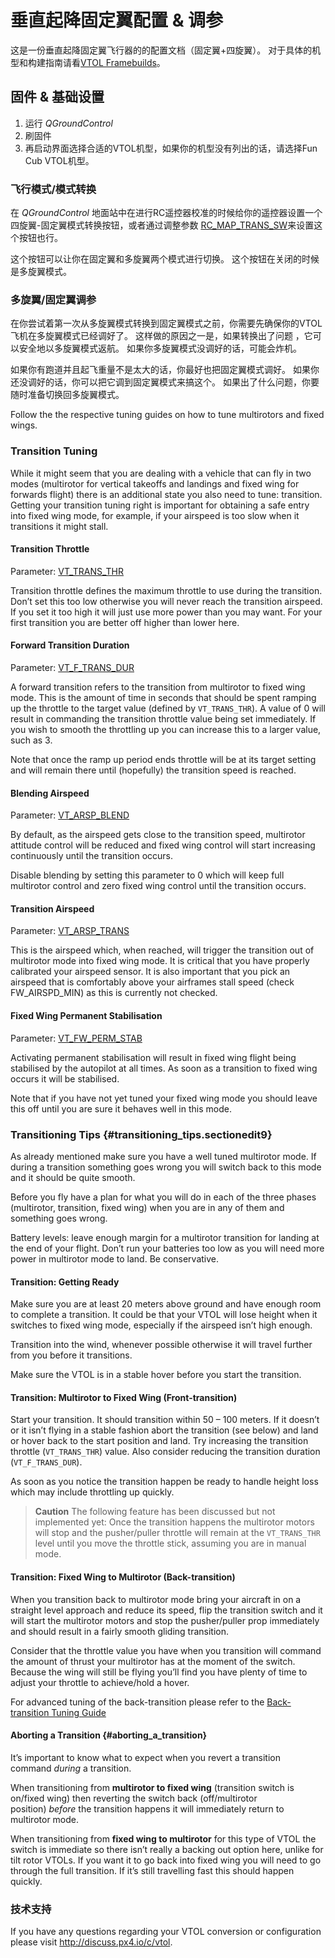 # 垂直起降固定翼配置 & 调参

这是一份垂直起降固定翼飞行器的的配置文档（固定翼+四旋翼）。 对于具体的机型和构建指南请看[VTOL Framebuilds](../frames_vtol/README.md)。

## 固件 & 基础设置

1. 运行 *QGroundControl*
2. 刷固件
3. 再启动界面选择合适的VTOL机型，如果你的机型没有列出的话，请选择Fun Cub VTOL机型。 

### 飞行模式/模式转换

在 *QGroundControl* 地面站中在进行RC遥控器校准的时候给你的遥控器设置一个四旋翼-固定翼模式转换按钮，或者通过调整参数 [RC_MAP_TRANS_SW](../advanced_config/parameter_reference.md#RC_MAP_TRANS_SW)来设置这个按钮也行。

这个按钮可以让你在固定翼和多旋翼两个模式进行切换。 这个按钮在关闭的时候是多旋翼模式。

### 多旋翼/固定翼调参

在你尝试着第一次从多旋翼模式转换到固定翼模式之前，你需要先确保你的VTOL飞机在多旋翼模式已经调好了。 这样做的原因之一是，如果转换出了问题 ，它可以安全地以多旋翼模式返航。 如果你多旋翼模式没调好的话，可能会炸机。

如果你有跑道并且起飞重量不是太大的话，你最好也把固定翼模式调好。 如果你还没调好的话，你可以把它调到固定翼模式来搞这个。 如果出了什么问题，你要随时准备切换回多旋翼模式。

Follow the the respective tuning guides on how to tune multirotors and fixed wings.

### Transition Tuning

While it might seem that you are dealing with a vehicle that can fly in two modes (multirotor for vertical takeoffs and landings and fixed wing for forwards flight) there is an additional state you also need to tune: transition. Getting your transition tuning right is important for obtaining a safe entry into fixed wing mode, for example, if your airspeed is too slow when it transitions it might stall.

#### Transition Throttle

Parameter: [VT_TRANS_THR](../advanced_config/parameter_reference.md#VT_TRANS_THR)

Transition throttle defines the maximum throttle to use during the transition. Don’t set this too low otherwise you will never reach the transition airspeed. If you set it too high it will just use more power than you may want. For your first transition you are better off higher than lower here.

#### Forward Transition Duration

Parameter: [VT_F_TRANS_DUR](../advanced_config/parameter_reference.md#VT_F_TRANS_DUR)

A forward transition refers to the transition from multirotor to fixed wing mode. This is the amount of time in seconds that should be spent ramping up the throttle to the target value (defined by `VT_TRANS_THR`). A value of 0 will result in commanding the transition throttle value being set immediately. If you wish to smooth the throttling up you can increase this to a larger value, such as 3.

Note that once the ramp up period ends throttle will be at its target setting and will remain there until (hopefully) the transition speed is reached.

#### Blending Airspeed

Parameter: [VT_ARSP_BLEND](../advanced_config/parameter_reference.md#VT_ARSP_BLEND)

By default, as the airspeed gets close to the transition speed, multirotor attitude control will be reduced and fixed wing control will start increasing continuously until the transition occurs.

Disable blending by setting this parameter to 0 which will keep full multirotor control and zero fixed wing control until the transition occurs.

#### Transition Airspeed

Parameter: [VT_ARSP_TRANS](../advanced_config/parameter_reference.md#VT_ARSP_TRANS)

This is the airspeed which, when reached, will trigger the transition out of multirotor mode into fixed wing mode. It is critical that you have properly calibrated your airspeed sensor. It is also important that you pick an airspeed that is comfortably above your airframes stall speed (check FW\_AIRSPD\_MIN) as this is currently not checked.

#### Fixed Wing Permanent Stabilisation

Parameter: [VT_FW_PERM_STAB](../advanced_config/parameter_reference.md#VT_FW_PERM_STAB)

Activating permanent stabilisation will result in fixed wing flight being stabilised by the autopilot at all times. As soon as a transition to fixed wing occurs it will be stabilised.

Note that if you have not yet tuned your fixed wing mode you should leave this off until you are sure it behaves well in this mode.

### Transitioning Tips {#transitioning_tips.sectionedit9}

As already mentioned make sure you have a well tuned multirotor mode. If during a transition something goes wrong you will switch back to this mode and it should be quite smooth.

Before you fly have a plan for what you will do in each of the three phases (multirotor, transition, fixed wing) when you are in any of them and something goes wrong.

Battery levels: leave enough margin for a multirotor transition for landing at the end of your flight. Don’t run your batteries too low as you will need more power in multirotor mode to land. Be conservative.

#### Transition: Getting Ready

Make sure you are at least 20 meters above ground and have enough room to complete a transition. It could be that your VTOL will lose height when it switches to fixed wing mode, especially if the airspeed isn’t high enough.

Transition into the wind, whenever possible otherwise it will travel further from you before it transitions.

Make sure the VTOL is in a stable hover before you start the transition.

#### Transition: Multirotor to Fixed Wing (Front-transition)

Start your transition. It should transition within 50 – 100 meters. If it doesn’t or it isn’t flying in a stable fashion abort the transition (see below) and land or hover back to the start position and land. Try increasing the transition throttle (`VT_TRANS_THR`) value. Also consider reducing the transition duration (`VT_F_TRANS_DUR`).

As soon as you notice the transition happen be ready to handle height loss which may include throttling up quickly.

> **Caution** The following feature has been discussed but not implemented yet: Once the transition happens the multirotor motors will stop and the pusher/puller throttle will remain at the `VT_TRANS_THR` level until you move the throttle stick, assuming you are in manual mode.

#### Transition: Fixed Wing to Multirotor (Back-transition)

When you transition back to multirotor mode bring your aircraft in on a straight level approach and reduce its speed, flip the transition switch and it will start the multirotor motors and stop the pusher/puller prop immediately and should result in a fairly smooth gliding transition.

Consider that the throttle value you have when you transition will command the amount of thrust your multirotor has at the moment of the switch. Because the wing will still be flying you’ll find you have plenty of time to adjust your throttle to achieve/hold a hover.

For advanced tuning of the back-transition please refer to the [Back-transition Tuning Guide](vtol_back_transition_tuning.md)

#### Aborting a Transition {#aborting_a_transition}

It’s important to know what to expect when you revert a transition command *during* a transition.

When transitioning from **multirotor to fixed wing** (transition switch is on/fixed wing) then reverting the switch back (off/multirotor position) *before* the transition happens it will immediately return to multirotor mode.

When transitioning from **fixed wing to multirotor** for this type of VTOL the switch is immediate so there isn’t really a backing out option here, unlike for tilt rotor VTOLs. If you want it to go back into fixed wing you will need to go through the full transition. If it’s still travelling fast this should happen quickly.

### 技术支持

If you have any questions regarding your VTOL conversion or configuration please visit <http://discuss.px4.io/c/vtol>.

 